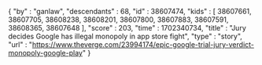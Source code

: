 {
  "by" : "ganlaw",
  "descendants" : 68,
  "id" : 38607474,
  "kids" : [ 38607661, 38607705, 38608238, 38608201, 38607800, 38607883, 38607591, 38608365, 38607648 ],
  "score" : 203,
  "time" : 1702340734,
  "title" : "Jury decides Google has illegal monopoly in app store fight",
  "type" : "story",
  "url" : "https://www.theverge.com/23994174/epic-google-trial-jury-verdict-monopoly-google-play"
}
